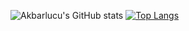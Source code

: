 ![Akbarlucu's GitHub stats](https://github-readme-stats.vercel.app/api?username=akbarlucu&theme=transparent&show_icons=true)
[![Top Langs](https://github-readme-stats.vercel.app/api/top-langs/?username=akbarlucu)](https://github.com/akbarlucu/github-readme-stats)
